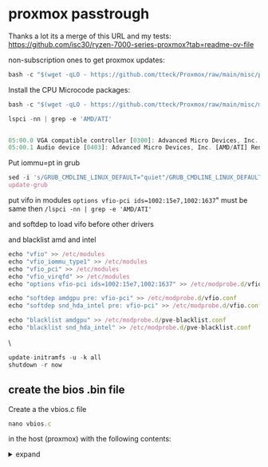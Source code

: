 # proxmox passtrough

Thanks a lot its a merge of this URL and my tests:
<https://github.com/isc30/ryzen-7000-series-proxmox?tab=readme-ov-file>


non-subscription ones to get proxmox updates: 

```javascript
bash -c "$(wget -qLO - https://github.com/tteck/Proxmox/raw/main/misc/post-pve-install.sh)"
```

Install the CPU Microcode packages: 

```javascript
bash -c "$(wget -qLO - https://github.com/tteck/Proxmox/raw/main/misc/microcode.sh)"
```


```javascript
lspci -nn | grep -e 'AMD/ATI'
```

```javascript

05:00.0 VGA compatible controller [0300]: Advanced Micro Devices, Inc. [AMD/ATI] Barcelo [1002:15e7] (rev c1)
05:00.1 Audio device [0403]: Advanced Micro Devices, Inc. [AMD/ATI] Renoir Radeon High Definition Audio Controller [1002:1637]
```


Put iommu=pt in grub

```javascript
sed -i 's/GRUB_CMDLINE_LINUX_DEFAULT="quiet"/GRUB_CMDLINE_LINUX_DEFAULT="quiet iommu=pt"/g' /etc/default/grub
update-grub
```


put vifo in modules   `options vfio-pci ids=1002:15e7,1002:1637`" must be same then `/lspci -nn | grep -e 'AMD/ATI'`

and softdep to load vifo before other drivers

and blacklist amd and intel

```javascript
echo "vfio" >> /etc/modules
echo "vfio_iommu_type1" >> /etc/modules
echo "vfio_pci" >> /etc/modules
echo "vfio_virqfd" >> /etc/modules
echo "options vfio-pci ids=1002:15e7,1002:1637" >> /etc/modprobe.d/vfio.conf

echo "softdep amdgpu pre: vfio-pci" >> /etc/modprobe.d/vfio.conf
echo "softdep snd_hda_intel pre: vfio-pci" >> /etc/modprobe.d/vfio.conf

echo "blacklist amdgpu" >> /etc/modprobe.d/pve-blacklist.conf
echo "blacklist snd_hda_intel" >> /etc/modprobe.d/pve-blacklist.conf
```


\
```javascript
update-initramfs -u -k all
shutdown -r now
```


## create the bios .bin file

Create a the vbios.c file

```javascript
nano vbios.c
```

in the host (proxmox) with the following contents:
<details>
  <summary>expand</summary>
```javascript
#include <stdint.h>
#include <stdio.h>
#include <stdlib.h>

typedef uint32_t ULONG;
typedef uint8_t UCHAR;
typedef uint16_t USHORT;

typedef struct {
    ULONG Signature;
    ULONG TableLength; // Length
    UCHAR Revision;
    UCHAR Checksum;
    UCHAR OemId[6];
    UCHAR OemTableId[8]; // UINT64  OemTableId;
    ULONG OemRevision;
    ULONG CreatorId;
    ULONG CreatorRevision;
} AMD_ACPI_DESCRIPTION_HEADER;

typedef struct {
    AMD_ACPI_DESCRIPTION_HEADER SHeader;
    UCHAR TableUUID[16]; // 0x24
    ULONG VBIOSImageOffset; // 0x34. Offset to the first GOP_VBIOS_CONTENT block from the beginning of the stucture.
    ULONG Lib1ImageOffset; // 0x38. Offset to the first GOP_LIB1_CONTENT block from the beginning of the stucture.
    ULONG Reserved[4]; // 0x3C
} UEFI_ACPI_VFCT;

typedef struct {
    ULONG PCIBus; // 0x4C
    ULONG PCIDevice; // 0x50
    ULONG PCIFunction; // 0x54
    USHORT VendorID; // 0x58
    USHORT DeviceID; // 0x5A
    USHORT SSVID; // 0x5C
    USHORT SSID; // 0x5E
    ULONG Revision; // 0x60
    ULONG ImageLength; // 0x64
} VFCT_IMAGE_HEADER;

typedef struct {
    VFCT_IMAGE_HEADER VbiosHeader;
    UCHAR VbiosContent[1];
} GOP_VBIOS_CONTENT;

int main(int argc, char** argv)
{
    FILE* fp_vfct;
    FILE* fp_vbios;
    UEFI_ACPI_VFCT* pvfct;
    char vbios_name[0x400];

    if (!(fp_vfct = fopen("/sys/firmware/acpi/tables/VFCT", "r"))) {
        perror(argv[0]);
        return -1;
    }

    if (!(pvfct = malloc(sizeof(UEFI_ACPI_VFCT)))) {
        perror(argv[0]);
        return -1;
    }

    if (sizeof(UEFI_ACPI_VFCT) != fread(pvfct, 1, sizeof(UEFI_ACPI_VFCT), fp_vfct)) {
        fprintf(stderr, "%s: failed to read VFCT header!\n", argv[0]);
        return -1;
    }

    ULONG offset = pvfct->VBIOSImageOffset;
    ULONG tbl_size = pvfct->SHeader.TableLength;

    if (!(pvfct = realloc(pvfct, tbl_size))) {
        perror(argv[0]);
        return -1;
    }

    if (tbl_size - sizeof(UEFI_ACPI_VFCT) != fread(pvfct + 1, 1, tbl_size - sizeof(UEFI_ACPI_VFCT), fp_vfct)) {
        fprintf(stderr, "%s: failed to read VFCT body!\n", argv[0]);
        return -1;
    }

    fclose(fp_vfct);

    while (offset < tbl_size) {
        GOP_VBIOS_CONTENT* vbios = (GOP_VBIOS_CONTENT*)((char*)pvfct + offset);
        VFCT_IMAGE_HEADER* vhdr = &vbios->VbiosHeader;

        if (!vhdr->ImageLength)
            break;

        snprintf(vbios_name, sizeof(vbios_name), "vbios_%x_%x.bin", vhdr->VendorID, vhdr->DeviceID);

        if (!(fp_vbios = fopen(vbios_name, "wb"))) {
            perror(argv[0]);
            return -1;
        }

        if (vhdr->ImageLength != fwrite(&vbios->VbiosContent, 1, vhdr->ImageLength, fp_vbios)) {
            fprintf(stderr, "%s: failed to dump vbios %x:%x\n", argv[0], vhdr->VendorID, vhdr->DeviceID);
            return -1;
        }

        fclose(fp_vbios);

        printf("dump vbios %x:%x to %s\n", vhdr->VendorID, vhdr->DeviceID, vbios_name);

        offset += sizeof(VFCT_IMAGE_HEADER);
        offset += vhdr->ImageLength;
    }

    return 0;
}
```
</details>
run the script

```javascript
gcc vbios.c -o vbios
./vbios
```


download   AMDGopDriver-5825U.rom

```javascript
wget https://github.com/alex-1987/proxmox-passtrough-5825U/blob/main/AMDGopDriver-5825U.rom
```

rename and move the files
```javascript
mv vbios_*.bin vbios_5825U.bin 
mv vbios_5825U.bin /usr/share/kvm/
mv AMDGopDriver-5825U.rom /usr/share/kvm/
```


update your pve config

```javascript
nano /etc/pve/qemu-server/1010.conf
```

put vifo in modules   `options vfio-pci ids=1002:15e7,1002:1637`" must be same then `/lspci -nn | grep -e 'AMD/ATI'`

```javascript
hostpci0: 0000:05:00.0,romfile=vbios_5825U.bin,x-vga=1
hostpci1: 0000:05:00.1,romfile=AMDGopDriver-5825U.rom
```


check if the CPU is in the dev list: in the VM

```javascript
ls /dev/dri/
```

output:  (renderD128)

```javascript

by-path  card0  renderD128
```


\
my vm-config:
<details>
  <summary>expand</summary>
```javascript
agent: 1
bios: ovmf
boot: order=scsi0;ide2;net0
cores: 10
cpu: x86-64-v2-AES
efidisk0: local-lvm:vm-1010-disk-0,efitype=4m,pre-enrolled-keys=1,size=4M
hostpci0: 0000:05:00.0,romfile=vbios_5825U.bin,x-vga=1
hostpci1: 0000:05:00.1,romfile=AMDGopDriver-5825U.rom
ide2: none,media=cdrom
machine: q35
memory: 16384
meta: creation-qemu=9.0.2,ctime=1736754641
name: Docker-Server
net0: virtio=BC:24:11:A2:E5:CD,bridge=vmbr1,firewall=1
numa: 0
ostype: l26
scsi0: data:vm-1010-disk-1,iothread=1,size=32G
scsi1: data:vm-1010-disk-6,size=5000G
scsi2: data:vm-1010-disk-3,iothread=1,size=100G
scsi3: data:vm-1010-disk-4,iothread=1,size=1000G
scsi4: data:vm-1010-disk-5,iothread=1,size=1T
scsihw: virtio-scsi-single
serial0: socket
smbios1: uuid=5b04eac1-df70-4d31-b278-7208b2d76055
sockets: 1
unused0: data:vm-1010-disk-0
unused1: data:vm-1010-disk-2
usb0: host=1-4
vga: none
vmgenid: 4a8a252e-4fc5-460b-a436-443fd12d0274
```
</details>details>
